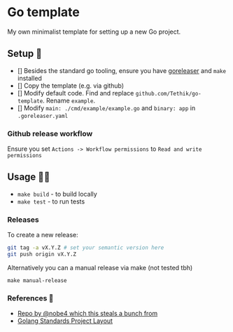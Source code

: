 # Go template

My own minimalist template for setting up a new Go project.

## Setup 🚀

- [] Besides the standard go tooling, ensure you have [goreleaser](https://goreleaser.com/) and `make` installed
- [] Copy the template (e.g. via github)
- [] Modify default code. Find and replace `github.com/Tethik/go-template`. Rename `example`.
- [] Modify `main: ./cmd/example/example.go` and `binary: app` in `.goreleaser.yaml`

### Github release workflow

Ensure you set `Actions -> Workflow permissions` to `Read and write permissions`

## Usage 🧑‍💻

- `make build` - to build locally
- `make test` - to run tests

### Releases

To create a new release:

```sh
git tag -a vX.Y.Z # set your semantic version here
git push origin vX.Y.Z
```

Alternatively you can a manual release via make (not tested tbh)

`make manual-release`

### References 📜

- [Repo by @nobe4 which this steals a bunch from](https://github.com/nobe4/safe)
- [Golang Standards Project Layout](https://github.com/golang-standards/project-layout)
